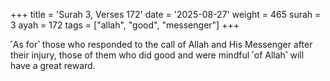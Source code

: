 +++
title = 'Surah 3, Verses 172'
date = '2025-08-27'
weight = 465
surah = 3
ayah = 172
tags = ["allah", "good", "messenger"]
+++

˹As for˺ those who responded to the call of Allah and His Messenger after their injury, those of them who did good and were mindful ˹of Allah˺ will have a great reward.